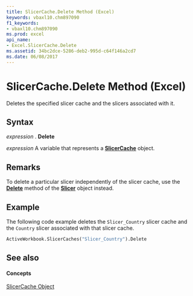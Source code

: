 ```yaml
---
title: SlicerCache.Delete Method (Excel)
keywords: vbaxl10.chm897090
f1_keywords:
- vbaxl10.chm897090
ms.prod: excel
api_name:
- Excel.SlicerCache.Delete
ms.assetid: 34bc2dce-5286-deb2-995d-c64f146a2cd7
ms.date: 06/08/2017
---
```



# SlicerCache.Delete Method (Excel)

Deletes the specified slicer cache and the slicers associated with it.


## Syntax

 _expression_ . **Delete**

 _expression_ A variable that represents a **[SlicerCache](Excel.SlicerCache.md)** object.


## Remarks

To delete a particular slicer independently of the slicer cache, use the  **[Delete](Excel.Slicer.Delete.md)** method of the **[Slicer](Excel.Slicer.md)** object instead.


## Example

The following code example deletes the  `Slicer_Country` slicer cache and the `Country` slicer associated with that slicer cache.


```vb
ActiveWorkbook.SlicerCaches("Slicer_Country").Delete
```


## See also


#### Concepts


[SlicerCache Object](Excel.SlicerCache.md)

